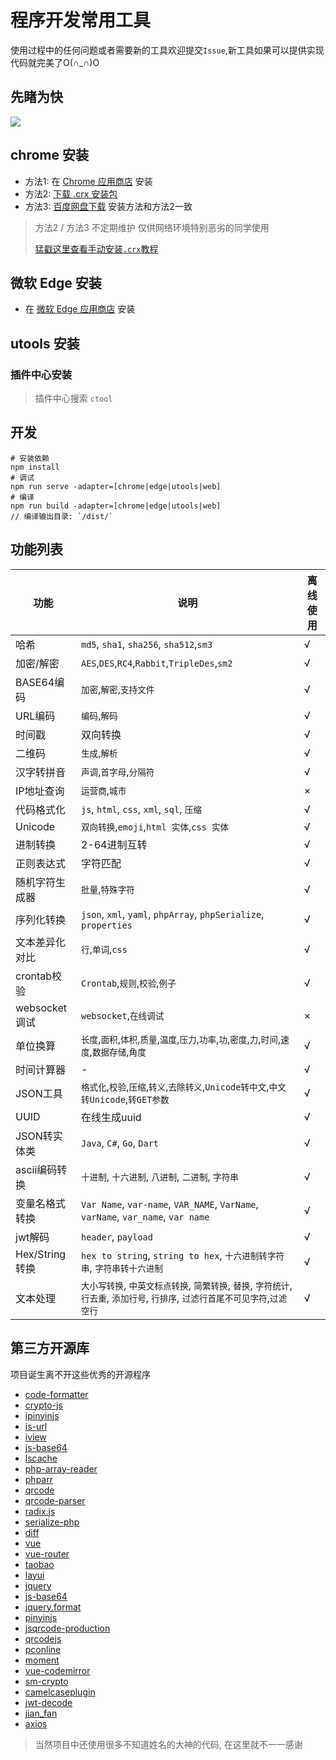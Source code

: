 # 程序开发常用工具

使用过程中的任何问题或者需要新的工具欢迎提交`Issue`,新工具如果可以提供实现代码就完美了O(∩_∩)O

## 先睹为快

![](https://cdn.jsdelivr.net/gh/baiy/Ctool@master/images/v2_1.png)

## chrome 安装

- 方法1: 在 [Chrome 应用商店](https://chrome.google.com/webstore/detail/ipfcebkfhpkjeikaammlkcnalknjahmh) 安装
- 方法2: [下载 .crx 安装包](https://github.com/baiy/Ctool/releases/latest)
- 方法3: [百度网盘下载](https://pan.baidu.com/s/1mhWbqWC) 安装方法和方法2一致

> 方法2 / 方法3 不定期维护 仅供网络环境特别恶劣的同学使用
>
> [猛戳这里查看手动安装`.crx`教程](http://www.cnplugins.com/tool/outline-install-crx-file.html)

## 微软 Edge 安装

- 在 [微软 Edge 应用商店](https://microsoftedge.microsoft.com/addons/detail/cihekagpnnadjjplgljkmkpcfiopfplc) 安装

## utools 安装

### 插件中心安装

> 插件中心搜索 `ctool`

## 开发

```
# 安装依赖
npm install
# 调试
npm run serve -adapter=[chrome|edge|utools|web]
# 编译 
npm run build -adapter=[chrome|edge|utools|web]
// 编译输出目录: `/dist/`
```

## 功能列表

|功能|说明|离线使用|
|---|---|---|
|哈希|`md5`, `sha1`, `sha256`, `sha512`,`sm3`|√|
|加密/解密|`AES`,`DES`,`RC4`,`Rabbit`,`TripleDes`,`sm2`|√|
|BASE64编码|`加密`,`解密`,`支持文件`|√|
|URL编码|`编码`,`解码`|√|
|时间戳|双向转换|√|
|二维码|`生成`,`解析`|√|
|汉字转拼音|`声调`,`首字母`,`分隔符`|√|
|IP地址查询|`运营商`,`城市`|×|
|代码格式化|`js`, `html`, `css`, `xml`, `sql`, `压缩`|√|
|Unicode|`双向转换`,`emoji`,`html 实体`,`css 实体`|√|
|进制转换|2-64进制互转|√|
|正则表达式|字符匹配|√|
|随机字符生成器|`批量`,`特殊字符`|√|
|序列化转换|`json`, `xml`, `yaml`, `phpArray`, `phpSerialize`, `properties`|√|
|文本差异化对比|`行`,`单词`,`css`|√|
|crontab校验|`Crontab`,`规则`,`校验`,`例子`|√|
|websocket调试|`websocket`,`在线调试`|×|
|单位换算|`长度`,`面积`,`体积`,`质量`,`温度`,`压力`,`功率`,`功`,`密度`,`力`,`时间`,`速度`,`数据存储`,`角度`|√|
|时间计算器| - |√|
|JSON工具|`格式化`,`校验`,`压缩`,`转义`,`去除转义`,`Unicode转中文`,`中文转Unicode`,`转GET参数`|√|
|UUID|在线生成uuid|√|
|JSON转实体类|`Java`, `C#`, `Go`, `Dart`|√|
|ascii编码转换|`十进制`, `十六进制`, `八进制`, `二进制`, `字符串`|√|
|变量名格式转换|`Var Name`, `var-name`, `VAR_NAME`, `VarName`, `varName`, `var_name`, `var name`|√|
|jwt解码|`header`, `payload`|√|
|Hex/String转换|`hex to string`, `string to hex`, `十六进制转字符串`, `字符串转十六进制`|√|
|文本处理|`大小写转换`, `中英文标点转换`, `简繁转换`, `替换`, `字符统计`, `行去重`, `添加行号`, `行排序`, `过滤行首尾不可见字符`,`过滤空行`|√|

## 第三方开源库

项目诞生离不开这些优秀的开源程序

- [code-formatter](https://www.npmjs.com/package/code-formatter)
- [crypto-js](https://www.npmjs.com/package/crypto-js)
- [ipinyinjs](https://www.npmjs.com/package/ipinyinjs)
- [is-url](https://www.npmjs.com/package/is-url)
- [iview](https://www.npmjs.com/package/iview)
- [js-base64](https://www.npmjs.com/package/js-base64)
- [lscache](https://www.npmjs.com/package/lscache)
- [php-array-reader](https://www.npmjs.com/package/php-array-reader)
- [phparr](https://www.npmjs.com/package/phparr)
- [qrcode](https://www.npmjs.com/package/qrcode)
- [qrcode-parser](https://www.npmjs.com/package/qrcode-parser)
- [radix.js](https://www.npmjs.com/package/radix.js)
- [serialize-php](https://www.npmjs.com/package/serialize-php)
- [diff](https://www.npmjs.com/package/diff)
- [vue](https://www.npmjs.com/package/vue)
- [vue-router](https://www.npmjs.com/package/vue-router)
- [taobao](http://ip.taobao.com/)
- [layui](https://github.com/sentsin/layui/)
- [jquery](https://github.com/jquery/jquery)
- [js-base64](https://github.com/dankogai/js-base64)
- [jquery.format](https://github.com/zachofalltrades/jquery.format)
- [pinyinjs](https://github.com/sxei/pinyinjs)
- [jsqrcode-production](https://github.com/aray894/jsqrcode-production)
- [qrcodejs](https://github.com/davidshimjs/qrcodejs)
- [pconline](http://whois.pconline.com.cn/)
- [moment](https://momentjs.com/)
- [vue-codemirror](https://www.npmjs.com/package/vue-codemirror)
- [sm-crypto](https://github.com/JuneAndGreen/sm-crypto)
- [camelcaseplugin](https://github.com/netnexus/camelcaseplugin)
- [jwt-decode](https://www.npmjs.com/package/jwt-decode)
- [jian_fan](https://www.npmjs.com/package/jian_fan)
- [axios](https://www.npmjs.com/package/axios)

> 当然项目中还使用很多不知道姓名的大神的代码, 在这里就不一一感谢
